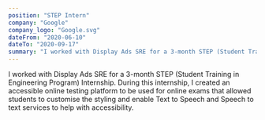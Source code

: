 ```yaml
---
position: "STEP Intern"
company: "Google"
company_logo: "Google.svg"
dateFrom: "2020-06-10"
dateTo: "2020-09-17"
summary: "I worked with Display Ads SRE for a 3-month STEP (Student Training in Engineering Program) Internship. During this internship, I created an accessible online testing platform to be used for online exams that allowed students to customise the styling and enable Text to Speech and Speech to text services to help with accessibility."
---
```


I worked with Display Ads SRE for a 3-month STEP (Student Training in Engineering Program) Internship. During this internship, I created an accessible online testing platform to be used for online exams that allowed students to customise the styling and enable Text to Speech and Speech to text services to help with accessibility.
